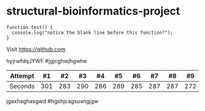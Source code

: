 # structural-bioinformatics-project
```
function test() {
  console.log("notice the blank line before this function?");
}
```
Visit https://github.com

hyjrwfdqJYWF
#jgjcghwjhgwhe

Attempt | #1 | #2 | #3 | #4 | #5 | #6 | #7 | #8 | #9 | #10 | #11
--- | --- | --- | --- |--- |--- |--- |--- |--- |--- |--- |---
Seconds | 301 | 283 | 290 | 286 | 289 | 285 | 287 | 287 | 272 | 276 | 269
jgaxhaghasgwd
#hgshjcagsuwtgjgw
